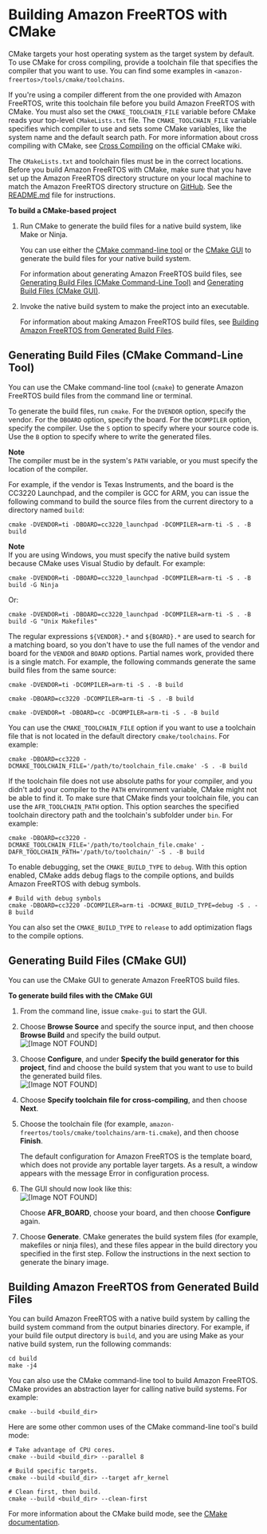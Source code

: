 # Building Amazon FreeRTOS with CMake<a name="building-cmake"></a>

CMake targets your host operating system as the target system by default\. To use CMake for cross compiling, provide a toolchain file that specifies the compiler that you want to use\. You can find some examples in `<amazon-freertos>/tools/cmake/toolchains`\.

If you're using a compiler different from the one provided with Amazon FreeRTOS, write this toolchain file before you build Amazon FreeRTOS with CMake\. You must also set the `CMAKE_TOOLCHAIN_FILE` variable before CMake reads your top\-level `CMakeLists.txt` file\. The `CMAKE_TOOLCHAIN_FILE` variable specifies which compiler to use and sets some CMake variables, like the system name and the default search path\. For more information about cross compiling with CMake, see [Cross Compiling](https://gitlab.kitware.com/cmake/community/wikis/doc/cmake/CrossCompiling) on the official CMake wiki\.

The `CMakeLists.txt` and toolchain files must be in the correct locations\. Before you build Amazon FreeRTOS with CMake, make sure that you have set up the Amazon FreeRTOS directory structure on your local machine to match the Amazon FreeRTOS directory structure on [GitHub](https://github.com/aws/amazon-freertos)\. See the [README\.md](https://github.com/aws/amazon-freertos/blob/master/README.md) file for instructions\.

**To build a CMake\-based project**

1. Run CMake to generate the build files for a native build system, like Make or Ninja\.

   You can use either the [CMake command\-line tool](https://cmake.org/cmake/help/latest/manual/cmake.1.html) or the [CMake GUI](https://cmake.org/cmake/help/latest/manual/cmake-gui.1.html) to generate the build files for your native build system\.

   For information about generating Amazon FreeRTOS build files, see [Generating Build Files \(CMake Command\-Line Tool\)](#cmake-gen-cli) and [Generating Build Files \(CMake GUI\)](#cmake-gen-gui)\.

1. Invoke the native build system to make the project into an executable\.

   For information about making Amazon FreeRTOS build files, see [Building Amazon FreeRTOS from Generated Build Files](#cmake-build)\.

## Generating Build Files \(CMake Command\-Line Tool\)<a name="cmake-gen-cli"></a>

You can use the CMake command\-line tool \(`cmake`\) to generate Amazon FreeRTOS build files from the command line or terminal\.

To generate the build files, run `cmake`\. For the `DVENDOR` option, specify the vendor\. For the `DBOARD` option, specify the board\. For the `DCOMPILER` option, specify the compiler\. Use the `S` option to specify where your source code is\. Use the `B` option to specify where to write the generated files\.

**Note**  
The compiler must be in the system's `PATH` variable, or you must specify the location of the compiler\.

For example, if the vendor is Texas Instruments, and the board is the CC3220 Launchpad, and the compiler is GCC for ARM, you can issue the following command to build the source files from the current directory to a directory named `build`:

```
cmake -DVENDOR=ti -DBOARD=cc3220_launchpad -DCOMPILER=arm-ti -S . -B build
```

**Note**  
If you are using Windows, you must specify the native build system because CMake uses Visual Studio by default\. For example:  

```
cmake -DVENDOR=ti -DBOARD=cc3220_launchpad -DCOMPILER=arm-ti -S . -B build -G Ninja
```
Or:  

```
cmake -DVENDOR=ti -DBOARD=cc3220_launchpad -DCOMPILER=arm-ti -S . -B build -G "Unix Makefiles"
```

The regular expressions `${VENDOR}.*` and `${BOARD}.*` are used to search for a matching board, so you don't have to use the full names of the vendor and board for the `VENDOR` and `BOARD` options\. Partial names work, provided there is a single match\. For example, the following commands generate the same build files from the same source:

```
cmake -DVENDOR=ti -DCOMPILER=arm-ti -S . -B build
```

```
cmake -DBOARD=cc3220 -DCOMPILER=arm-ti -S . -B build
```

```
cmake -DVENDOR=t -DBOARD=cc -DCOMPILER=arm-ti -S . -B build
```

You can use the `CMAKE_TOOLCHAIN_FILE` option if you want to use a toolchain file that is not located in the default directory `cmake/toolchains`\. For example:

```
cmake -DBOARD=cc3220 -DCMAKE_TOOLCHAIN_FILE='/path/to/toolchain_file.cmake' -S . -B build
```

If the toolchain file does not use absolute paths for your compiler, and you didn't add your compiler to the `PATH` environment variable, CMake might not be able to find it\. To make sure that CMake finds your toolchain file, you can use the `AFR_TOOLCHAIN_PATH` option\. This option searches the specified toolchain directory path and the toolchain's subfolder under `bin`\. For example:

```
cmake -DBOARD=cc3220 -DCMAKE_TOOLCHAIN_FILE='/path/to/toolchain_file.cmake' -DAFR_TOOLCHAIN_PATH='/path/to/toolchain/' -S . -B build
```

To enable debugging, set the `CMAKE_BUILD_TYPE` to `debug`\. With this option enabled, CMake adds debug flags to the compile options, and builds Amazon FreeRTOS with debug symbols\.

```
# Build with debug symbols
cmake -DBOARD=cc3220 -DCOMPILER=arm-ti -DCMAKE_BUILD_TYPE=debug -S . -B build
```

You can also set the `CMAKE_BUILD_TYPE` to `release` to add optimization flags to the compile options\.

## Generating Build Files \(CMake GUI\)<a name="cmake-gen-gui"></a>

You can use the CMake GUI to generate Amazon FreeRTOS build files\.

**To generate build files with the CMake GUI**

1. From the command line, issue `cmake-gui` to start the GUI\.

1. Choose **Browse Source** and specify the source input, and then choose **Browse Build** and specify the build output\.  
![\[Image NOT FOUND\]](http://docs.aws.amazon.com/freertos/latest/qualificationguide/images/cmake-gui1.png)

1. Choose **Configure**, and under **Specify the build generator for this project**, find and choose the build system that you want to use to build the generated build files\.  
![\[Image NOT FOUND\]](http://docs.aws.amazon.com/freertos/latest/qualificationguide/images/cmake-gui2.png)

1. Choose **Specify toolchain file for cross\-compiling**, and then choose **Next**\.

1. Choose the toolchain file \(for example, `amazon-freertos/tools/cmake/toolchains/arm-ti.cmake`\), and then choose **Finish**\.

   The default configuration for Amazon FreeRTOS is the template board, which does not provide any portable layer targets\. As a result, a window appears with the message Error in configuration process\.

1. The GUI should now look like this:  
![\[Image NOT FOUND\]](http://docs.aws.amazon.com/freertos/latest/qualificationguide/images/cmake-gui3.png)

   Choose **AFR\_BOARD**, choose your board, and then choose **Configure** again\.

1. Choose **Generate**\. CMake generates the build system files \(for example, makefiles or ninja files\), and these files appear in the build directory you specified in the first step\. Follow the instructions in the next section to generate the binary image\.

## Building Amazon FreeRTOS from Generated Build Files<a name="cmake-build"></a>

You can build Amazon FreeRTOS with a native build system by calling the build system command from the output binaries directory\. For example, if your build file output directory is `build`, and you are using Make as your native build system, run the following commands:

```
cd build
make -j4
```

You can also use the CMake command\-line tool to build Amazon FreeRTOS\. CMake provides an abstraction layer for calling native build systems\. For example:

```
cmake --build <build_dir>
```

Here are some other common uses of the CMake command\-line tool's build mode:

```
# Take advantage of CPU cores.
cmake --build <build_dir> --parallel 8
```

```
# Build specific targets.
cmake --build <build_dir> --target afr_kernel
```

```
# Clean first, then build.
cmake --build <build_dir> --clean-first
```

For more information about the CMake build mode, see the [CMake documentation](https://cmake.org/cmake/help/latest/manual/cmake.1.html#build-tool-mode)\.
